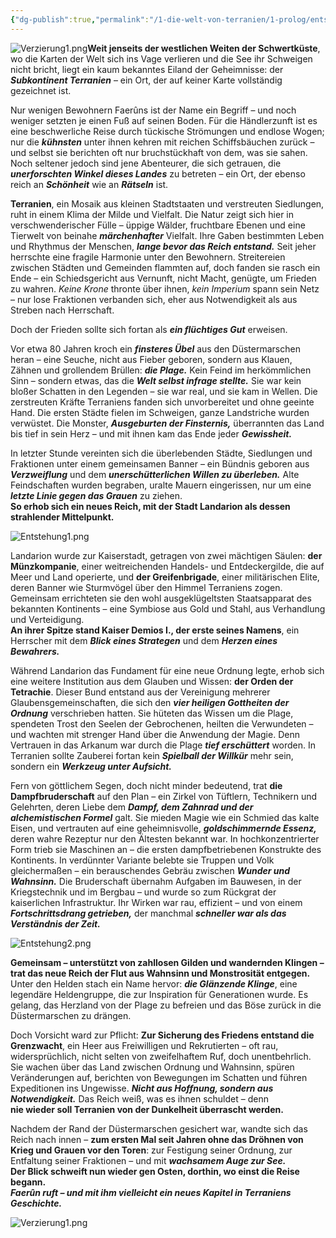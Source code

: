 ```yaml
---
{"dg-publish":true,"permalink":"/1-die-welt-von-terranien/1-prolog/entstehung-des-kaiserreiches/"}
---
```




![Verzierung1.png](/img/user/4%20Dateien/Illustrationen/Verzierung1.png)**Weit jenseits der westlichen Weiten der Schwertküste**, wo die Karten der Welt sich ins Vage verlieren und die See ihr Schweigen nicht bricht, liegt ein kaum bekanntes Eiland der Geheimnisse: der **_Subkontinent Terranien_** – ein Ort, der auf keiner Karte vollständig gezeichnet ist.

Nur wenigen Bewohnern Faerûns ist der Name ein Begriff – und noch weniger setzten je einen Fuß auf seinen Boden. Für die Händlerzunft ist es eine beschwerliche Reise durch tückische Strömungen und endlose Wogen; nur die _**kühnsten**_ unter ihnen kehren mit reichen Schiffsbäuchen zurück – und selbst sie berichten oft nur bruchstückhaft von dem, was sie sahen. Noch seltener jedoch sind jene Abenteurer, die sich getrauen, die _**unerforschten Winkel dieses Landes**_ zu betreten – ein Ort, der ebenso reich an _**Schönheit**_ wie an _**Rätseln**_ ist.

**Terranien**, ein Mosaik aus kleinen Stadtstaaten und verstreuten Siedlungen, ruht in einem Klima der Milde und Vielfalt. Die Natur zeigt sich hier in verschwenderischer Fülle – üppige Wälder, fruchtbare Ebenen und eine Tierwelt von beinahe _**märchenhafter**_ Vielfalt. Ihre Gaben bestimmten Leben und Rhythmus der Menschen, _**lange bevor das Reich entstand.**_ Seit jeher herrschte eine fragile Harmonie unter den Bewohnern. Streitereien zwischen Städten und Gemeinden flammten auf, doch fanden sie rasch ein Ende – ein Schiedsgericht aus Vernunft, nicht Macht, genügte, um Frieden zu wahren. _Keine Krone_ thronte über ihnen, _kein Imperium_ spann sein Netz – nur lose Fraktionen verbanden sich, eher aus Notwendigkeit als aus Streben nach Herrschaft.

Doch der Frieden sollte sich fortan als _**ein flüchtiges Gut**_ erweisen.

Vor etwa 80 Jahren kroch ein _**finsteres Übel**_ aus den Düstermarschen heran – eine Seuche, nicht aus Fieber geboren, sondern aus Klauen, Zähnen und grollendem Brüllen: _**die Plage.**_ Kein Feind im herkömmlichen Sinn – sondern etwas, das die _**Welt selbst infrage stellte.**_ Sie war kein bloßer Schatten in den Legenden – sie war real, und sie kam in Wellen. Die zerstreuten Kräfte Terraniens fanden sich unvorbereitet und ohne geeinte Hand. Die ersten Städte fielen im Schweigen, ganze Landstriche wurden verwüstet. Die Monster, _**Ausgeburten der Finsternis,**_ überrannten das Land bis tief in sein Herz – und mit ihnen kam das Ende jeder _**Gewissheit.**_

In letzter Stunde vereinten sich die überlebenden Städte, Siedlungen und Fraktionen unter einem gemeinsamen Banner – ein Bündnis geboren aus _**Verzweiflung**_ und dem _**unerschütterlichen Willen zu überleben.**_ Alte Feindschaften wurden begraben, uralte Mauern eingerissen, nur um eine _**letzte Linie gegen das Grauen**_ zu ziehen.  
**So erhob sich ein neues Reich, mit der Stadt Landarion als dessen strahlender Mittelpunkt.**

![Entstehung1.png](/img/user/4%20Dateien/Illustrationen/Entstehung1.png)

Landarion wurde zur Kaiserstadt, getragen von zwei mächtigen Säulen: **der Münzkompanie**, einer weitreichenden Handels- und Entdeckergilde, die auf Meer und Land operierte, und **der Greifenbrigade**, einer militärischen Elite, deren Banner wie Sturmvögel über den Himmel Terraniens zogen. Gemeinsam errichteten sie den wohl ausgeklügeltsten Staatsapparat des bekannten Kontinents – eine Symbiose aus Gold und Stahl, aus Verhandlung und Verteidigung.  
**An ihrer Spitze stand Kaiser Demios I., der erste seines Namens**, ein Herrscher mit dem _**Blick eines Strategen**_ und dem _**Herzen eines Bewahrers.**_

Während Landarion das Fundament für eine neue Ordnung legte, erhob sich eine weitere Institution aus dem Glauben und Wissen: **der Orden der Tetrachie**. Dieser Bund entstand aus der Vereinigung mehrerer Glaubensgemeinschaften, die sich den _**vier heiligen Gottheiten der Ordnung**_ verschrieben hatten. Sie hüteten das Wissen um die Plage, spendeten Trost den Seelen der Gebrochenen, heilten die Verwundeten – und wachten mit strenger Hand über die Anwendung der Magie. Denn Vertrauen in das Arkanum war durch die Plage _**tief erschüttert**_ worden. In Terranien sollte Zauberei fortan kein _**Spielball der Willkür**_ mehr sein, sondern ein _**Werkzeug unter Aufsicht.**_

Fern von göttlichem Segen, doch nicht minder bedeutend, trat **die Dampfbruderschaft** auf den Plan – ein Zirkel von Tüftlern, Technikern und Gelehrten, deren Liebe dem _**Dampf, dem Zahnrad und der alchemistischen Formel**_ galt. Sie mieden Magie wie ein Schmied das kalte Eisen, und vertrauten auf eine geheimnisvolle, _**goldschimmernde Essenz,**_ deren wahre Rezeptur nur den Ältesten bekannt war. In hochkonzentrierter Form trieb sie Maschinen an – die ersten dampfbetriebenen Konstrukte des Kontinents. In verdünnter Variante belebte sie Truppen und Volk gleichermaßen – ein berauschendes Gebräu zwischen _**Wunder und Wahnsinn.**_ Die Bruderschaft übernahm Aufgaben im Bauwesen, in der Kriegstechnik und im Bergbau – und wurde so zum Rückgrat der kaiserlichen Infrastruktur. Ihr Wirken war rau, effizient – und von einem _**Fortschrittsdrang getrieben,**_ der manchmal _**schneller war als das Verständnis der Zeit.**_

![Entstehung2.png](/img/user/4%20Dateien/Illustrationen/Entstehung2.png)

**Gemeinsam – unterstützt von zahllosen Gilden und wandernden Klingen – trat das neue Reich der Flut aus Wahnsinn und Monstrosität entgegen.**  
Unter den Helden stach ein Name hervor: _**die Glänzende Klinge**_, eine legendäre Heldengruppe, die zur Inspiration für Generationen wurde. Es gelang, das Herzland von der Plage zu befreien und das Böse zurück in die Düstermarschen zu drängen.

Doch Vorsicht ward zur Pflicht: **Zur Sicherung des Friedens entstand die Grenzwacht**, ein Heer aus Freiwilligen und Rekrutierten – oft rau, widersprüchlich, nicht selten von zweifelhaftem Ruf, doch unentbehrlich. Sie wachen über das Land zwischen Ordnung und Wahnsinn, spüren Veränderungen auf, berichten von Bewegungen im Schatten und führen Expeditionen ins Ungewisse. _**Nicht aus Hoffnung, sondern aus Notwendigkeit.**_ Das Reich weiß, was es ihnen schuldet – denn  
**nie wieder soll Terranien von der Dunkelheit überrascht werden.**

Nachdem der Rand der Düstermarschen gesichert war, wandte sich das Reich nach innen – **zum ersten Mal seit Jahren ohne das Dröhnen von Krieg und Grauen vor den Toren**: zur Festigung seiner Ordnung, zur Entfaltung seiner Fraktionen – und mit _**wachsamem Auge zur See.**_  
**Der Blick schweift nun wieder gen Osten, dorthin, wo einst die Reise begann.**  
_**Faerûn ruft – und mit ihm vielleicht ein neues Kapitel in Terraniens Geschichte.**_

![Verzierung1.png](/img/user/4%20Dateien/Illustrationen/Verzierung1.png)